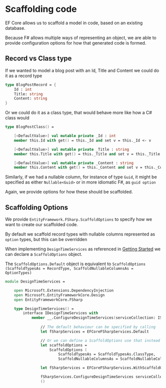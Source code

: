 # Scaffolding code

EF Core allows us to scaffold a model in code, based on an existing database.

Because F# allows multiple ways of representing an object, we are able to provide configuration options for how that generated code is formed.

## Record vs Class type

If we wanted to model a blog post with an Id, Title and Content we could do it as a record type

```fsharp
type BlogPostRecord = {
    Id : int
    Title: string
    Content: string
}
```

Or we could do it as a class type, that would behave more like how a C# class would

```fsharp
type BlogPostClass() =

    [<DefaultValue>] val mutable private _Id : int
    member this.Id with get() = this._Id and set v = this._Id <- v

    [<DefaultValue>] val mutable private _Title : string
    member this.Title with get() = this._Title and set v = this._Title <- v

    [<DefaultValue>] val mutable private _Content : string
    member this.Content with get() = this._Content and set v = this._Content <- v
```

Similarly, if we had a nullable column, for instance of type `Guid`, it might be specified as either `Nullable<Guid>` or in more idiomatic F#, as `guid option`

Again, we provide options for how these should be scaffolded.

## Scaffolding Options

We provide `EntityFramework.FSharp.ScaffoldOptions` to specify how we want to create our scaffolded code.

By default we scaffold record types with nullable columns represented as `option` types, but this can be overridden

When implementing `DesignTimeServices` as referenced in <a href="{{siteBaseUrl}}/Tutorials/Getting_Started.html" class="">Getting Started</a> we can declare a `ScaffoldOptions` object.

The `ScaffoldOptions.Default` object is equivalent to `ScaffoldOptions (ScaffoldTypesAs = RecordType, ScaffoldNullableColumnsAs = OptionTypes)`

```fsharp
module DesignTimeServices =

    open Microsoft.Extensions.DependencyInjection
    open Microsoft.EntityFrameworkCore.Design
    open EntityFrameworkCore.FSharp

    type DesignTimeServices() =
        interface IDesignTimeServices with
            member __.ConfigureDesignTimeServices(serviceCollection: IServiceCollection) =
                
                // The default behaviour can be specified by calling
                let fSharpServices = EFCoreFSharpServices.Default

                // Or we can define a ScaffoldOptions use that instead
                let scaffoldOptions =
                    ScaffoldOptions (
                        ScaffoldTypesAs = ScaffoldTypesAs.ClassType,
                        ScaffoldNullableColumnsAs = ScaffoldNullableColumnsAs.NullableTypes)

                let fSharpServices = EFCoreFSharpServices.WithScaffoldOptions scaffoldOptions

                fSharpServices.ConfigureDesignTimeServices serviceCollection
                ()
```
